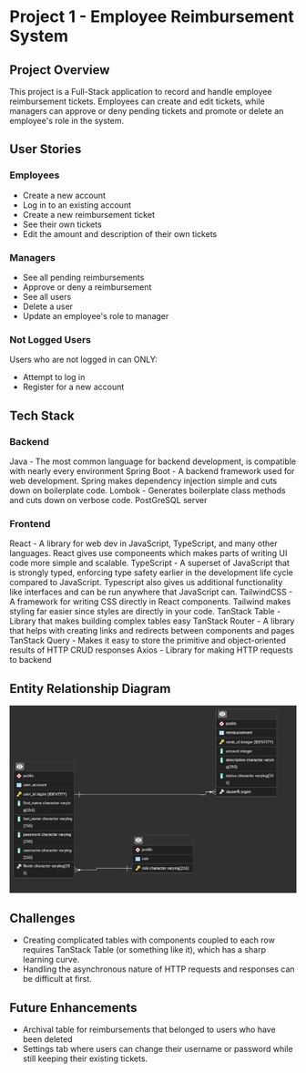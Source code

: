 # Project 1 - Employee Reimbursement System

## Project Overview
This project is a Full-Stack application to record and handle employee reimbursement tickets. Employees can create and edit tickets, while managers can approve or deny pending tickets and promote or delete an employee's role in the system.

## User Stories

### Employees
* Create a new account
* Log in to an existing account
* Create a new reimbursement ticket
* See their own tickets
* Edit the amount and description of their own tickets

### Managers
* See all pending reimbursements
* Approve or deny a reimbursement
* See all users
* Delete a user
* Update an employee's role to manager

### Not Logged Users
Users who are not logged in can ONLY:
* Attempt to log in
* Register for a new account

## Tech Stack

### Backend
Java - The most common language for backend development, is compatible with nearly every environment
Spring Boot - A backend framework used for web development. Spring makes dependency injection simple and cuts down on boilerplate code.
Lombok - Generates boilerplate class methods and cuts down on verbose code.
PostGreSQL server

### Frontend

React - A library for web dev in JavaScript, TypeScript, and many other languages. React gives use componeents which makes parts of writing UI code more simple and scalable.
TypeScript - A superset of JavaScript that is strongly typed, enforcing type safety earlier in the development life cycle compared to JavaScript. Typescript also gives us additional functionality like interfaces and can be run anywhere that JavaScript can.
TailwindCSS - A framework for writing CSS directly in React components. Tailwind makes styling far easier since styles are directly in your code.
TanStack Table - Library that makes building complex tables easy
TanStack Router - A library that helps with creating links and redirects between components and pages
TanStack Query - Makes it easy to store the primitive and object-oriented results of HTTP CRUD responses
Axios - Library for making HTTP requests to backend


## Entity Relationship Diagram
<img src="Project1_erd.png">

## Challenges
* Creating complicated tables with components coupled to each row requires TanStack Table (or something like it), which has a sharp learning curve.
* Handling the asynchronous nature of HTTP requests and responses can be difficult at first.

## Future Enhancements
* Archival table for reimbursements that belonged to users who have been deleted
* Settings tab where users can change their username or password while still keeping their existing tickets.
